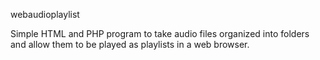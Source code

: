 ﻿webaudioplaylist

Simple HTML and PHP program to take audio files organized into folders and allow them to be played as playlists in a web browser.